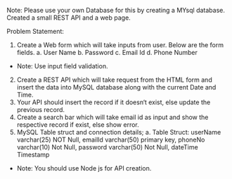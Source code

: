 
Note:
Please use your own Database for this by creating a MYsql database.
Created a small REST API and a web page. 

Problem Statement:
1. Create a Web form which will take inputs from user. Below are the form fields.
a. User Name
b. Password
c. Email Id
d. Phone Number
* Note: Use input field validation.
2. Create a REST API which will take request from the HTML form and insert the data into MySQL
database along with the current Date and Time.
3. Your API should insert the record if it doesn‘t exist, else update the previous record.
4. Create a search bar which will take email id as input and show the respective record if exist,
else show error.
5. MySQL Table struct and connection details;
a. Table Struct:
userName varchar(25) NOT Null,
emailId varchar(50) primary key,
phoneNo varchar(10) Not Null,
password varchar(50) Not Null,
dateTime Timestamp

* Note: You should use Node js for API creation.
